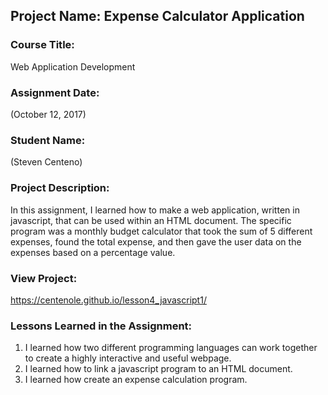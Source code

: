 ## Project Name:  Expense Calculator Application

### Course Title:
Web Application Development

### Assignment Date:  
(October 12, 2017)

### Student Name:  
(Steven Centeno)

### Project Description:
In this assignment, I learned how to make a web application, written in javascript, that can be used within an HTML document. The specific program was a monthly budget calculator that took the sum of 5 different expenses, found the total expense, and then gave the user data on the expenses based on a percentage value.

### View Project:
https://centenole.github.io/lesson4_javascript1/

### Lessons Learned in the Assignment:
1. I learned how two different programming languages can work together to create a highly interactive and useful webpage.
2. I learned how to link a javascript program to an HTML document.
3. I learned how create an expense calculation program.

